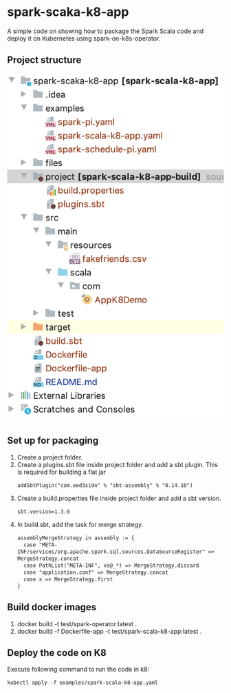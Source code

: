 # spark-scaka-k8-app
A simple code on showing how to package the Spark Scala code and deploy it on Kubernetes using spark-on-k8s-operator.

## Project structure

![Project Structure](docs/project-structure.png)

## Set up for packaging
1. Create a project folder.
2. Create a plugins.sbt file inside project folder and add a sbt plugin. This is required for building a flat jar
    ```$xslt
    addSbtPlugin("com.eed3si9n" % "sbt-assembly" % "0.14.10")
    ```
3. Create a build.properties file inside project folder and add a sbt version.
    ```$xslt
    sbt.version=1.3.9
    ```
4. In build.sbt, add the task for merge strategy.
    ```$xslt
    assemblyMergeStrategy in assembly := {
      case "META-INF/services/org.apache.spark.sql.sources.DataSourceRegister" => MergeStrategy.concat
      case PathList("META-INF", xs@_*) => MergeStrategy.discard
      case "application.conf" => MergeStrategy.concat
      case x => MergeStrategy.first
    }
    ```

## Build docker images
1. docker build -t test/spark-operator:latest .
2. docker build -f Dockerfile-app -t test/spark-scala-k8-app:latest .

## Deploy the code on K8
Execute following command to run the code in k8:

```$xslt
kubectl apply -f examples/spark-scala-k8-app.yaml
```